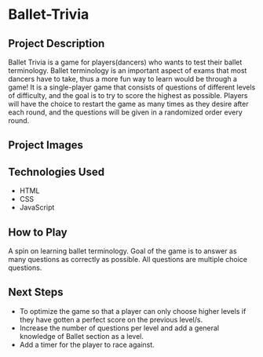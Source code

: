 # Ballet-Trivia

## Project Description 

Ballet Trivia is a game for players(dancers) who wants to test their ballet terminology. Ballet terminology is an important aspect of exams that most dancers have to take, thus a more fun way to learn would be through a game! It is a single-player game that consists of questions of different levels of difficulty, and the goal is to try to score the highest as possible. Players will have the choice to restart the game as many times as they desire after each round, and the questions will be given in a randomized order every round.

## Project Images 

## Technologies Used 

- HTML 
- CSS
- JavaScript 

## How to Play 

<link to the game>

A spin on learning ballet terminology. Goal of the game is to answer as many questions as correctly as possible. All questions are multiple choice questions.

## Next Steps 

- To optimize the game so that a player can only choose higher levels if they have gotten a perfect score on the previous level/s. 
- Increase the number of questions per level and add a general knowledge of Ballet section as a level. 
- Add a timer for the player to race against. 

